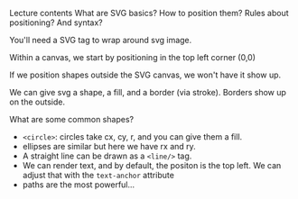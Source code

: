 Lecture contents
  What are SVG basics?
  How to position them?
  Rules about positioning?
  And syntax?

You'll need a SVG tag to wrap around svg image.

Within a canvas, we start by positioning in the top left corner (0,0)

If we position shapes outside the SVG canvas, we won't have it show up.

We can give svg a shape, a fill, and a border (via stroke). Borders show up on the outside.

What are some common shapes?
  * `<circle>`: circles take cx, cy, r, and you can give them a fill.
  * ellipses are similar but here we have rx and ry.
  * A straight line can be drawn as a `<line/>` tag.
  * We can render text, and by default, the positon is the top left. We can adjust that with the `text-anchor` attribute
  * paths are the most powerful... 
